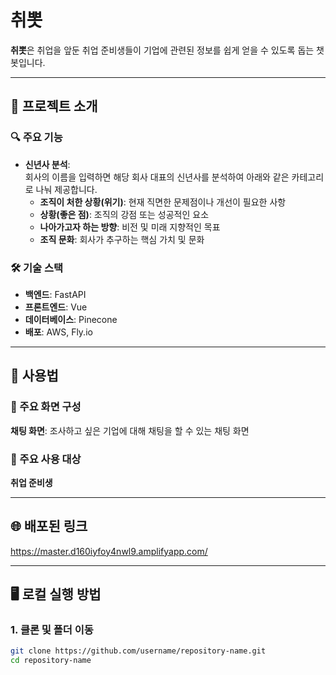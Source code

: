 # 취뽓

**취뽓**은 취업을 앞둔 취업 준비생들이 기업에 관련된 정보를 쉽게 얻을 수 있도록 돕는 챗봇입니다.

---

## 📌 프로젝트 소개

### 🔍 주요 기능

- **신년사 분석**:  
  회사의 이름을 입력하면 해당 회사 대표의 신년사를 분석하여 아래와 같은 카테고리로 나눠 제공합니다.
  - **조직이 처한 상황(위기)**: 현재 직면한 문제점이나 개선이 필요한 사항
  - **상황(좋은 점)**: 조직의 강점 또는 성공적인 요소
  - **나아가고자 하는 방향**: 비전 및 미래 지향적인 목표
  - **조직 문화**: 회사가 추구하는 핵심 가치 및 문화

### 🛠️ 기술 스택

- **백엔드**: FastAPI
- **프론트엔드**: Vue
- **데이터베이스**: Pinecone
- **배포**: AWS, Fly.io

---

## 🚀 사용법

### 📂 주요 화면 구성

**채팅 화면**: 조사하고 싶은 기업에 대해 채팅을 할 수 있는 채팅 화면

### 🌟 주요 사용 대상

**취업 준비생**

---

## 🌐 배포된 링크

https://master.d160iyfoy4nwl9.amplifyapp.com/

---

## 🖥️ 로컬 실행 방법

### 1. 클론 및 폴더 이동

```bash
git clone https://github.com/username/repository-name.git
cd repository-name
```
